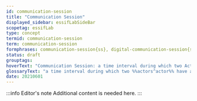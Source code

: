 ```yaml
---
id: communication-session
title: "Communication Session"
displayed_sidebar: essifLabSideBar
scopetag: essifLab
type: concept
termid: communication-session
term: communication-session
formphrases: communication-session{ss}, digital-communication-session{ss}
status: draft
grouptags:
hoverText: "Communication Session: a time interval during which two Actors have an established Communication Channel that does not exist outside of that time interval."
glossaryText: "a time interval during which two %%actors^actor%% have an established %%communication channel^communication-channel%% that does not exist outside of that time interval."
date: 20210601
---
```


:::info Editor's note
Additional content is needed here.
:::
